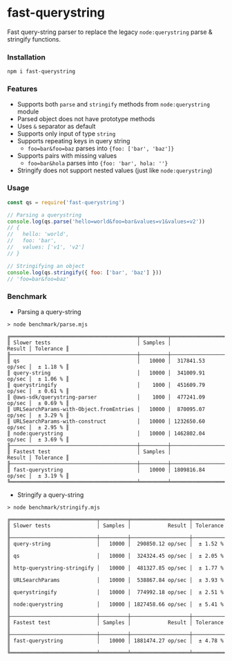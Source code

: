 # fast-querystring

Fast query-string parser to replace the legacy `node:querystring` parse & stringify functions.

### Installation

```
npm i fast-querystring
```

### Features

- Supports both `parse` and `stringify` methods from `node:querystring` module
- Parsed object does not have prototype methods
- Uses `&` separator as default
- Supports only input of type `string`
- Supports repeating keys in query string
  - `foo=bar&foo=baz` parses into `{foo: ['bar', 'baz']}`
- Supports pairs with missing values
  - `foo=bar&hola` parses into `{foo: 'bar', hola: ''}`
- Stringify does not support nested values (just like `node:querystring`)

### Usage

```javascript
const qs = require('fast-querystring')

// Parsing a querystring
console.log(qs.parse('hello=world&foo=bar&values=v1&values=v2'))
// {
//   hello: 'world',
//   foo: 'bar',
//   values: ['v1', 'v2']
// }

// Stringifying an object
console.log(qs.stringify({ foo: ['bar', 'baz'] }))
// 'foo=bar&foo=baz'
```

### Benchmark

- Parsing a query-string

```
> node benchmark/parse.mjs

╔═════════════════════════════════════════╤═════════╤═══════════════════╤═══════════╗
║ Slower tests                            │ Samples │            Result │ Tolerance ║
╟─────────────────────────────────────────┼─────────┼───────────────────┼───────────╢
║ qs                                      │   10000 │  317841.53 op/sec │  ± 1.18 % ║
║ query-string                            │   10000 │  341009.91 op/sec │  ± 1.06 % ║
║ querystringify                          │    1000 │  451609.79 op/sec │  ± 0.61 % ║
║ @aws-sdk/querystring-parser             │    1000 │  477241.09 op/sec │  ± 0.69 % ║
║ URLSearchParams-with-Object.fromEntries │   10000 │  870095.07 op/sec │  ± 3.29 % ║
║ URLSearchParams-with-construct          │   10000 │ 1232650.60 op/sec │  ± 2.95 % ║
║ node:querystring                        │   10000 │ 1462802.04 op/sec │  ± 3.69 % ║
╟─────────────────────────────────────────┼─────────┼───────────────────┼───────────╢
║ Fastest test                            │ Samples │            Result │ Tolerance ║
╟─────────────────────────────────────────┼─────────┼───────────────────┼───────────╢
║ fast-querystring                        │   10000 │ 1809816.84 op/sec │  ± 3.19 % ║
╚═════════════════════════════════════════╧═════════╧═══════════════════╧═══════════╝
```

- Stringify a query-string

```
> node benchmark/stringify.mjs

╔════════════════════════════╤═════════╤═══════════════════╤═══════════╗
║ Slower tests               │ Samples │            Result │ Tolerance ║
╟────────────────────────────┼─────────┼───────────────────┼───────────╢
║ query-string               │   10000 │  290850.12 op/sec │  ± 1.52 % ║
║ qs                         │   10000 │  324324.45 op/sec │  ± 2.05 % ║
║ http-querystring-stringify │   10000 │  481327.85 op/sec │  ± 1.77 % ║
║ URLSearchParams            │   10000 │  538867.84 op/sec │  ± 3.93 % ║
║ querystringify             │   10000 │  774992.18 op/sec │  ± 2.51 % ║
║ node:querystring           │   10000 │ 1827458.66 op/sec │  ± 5.41 % ║
╟────────────────────────────┼─────────┼───────────────────┼───────────╢
║ Fastest test               │ Samples │            Result │ Tolerance ║
╟────────────────────────────┼─────────┼───────────────────┼───────────╢
║ fast-querystring           │   10000 │ 1881474.27 op/sec │  ± 4.78 % ║
╚════════════════════════════╧═════════╧═══════════════════╧═══════════╝
```
